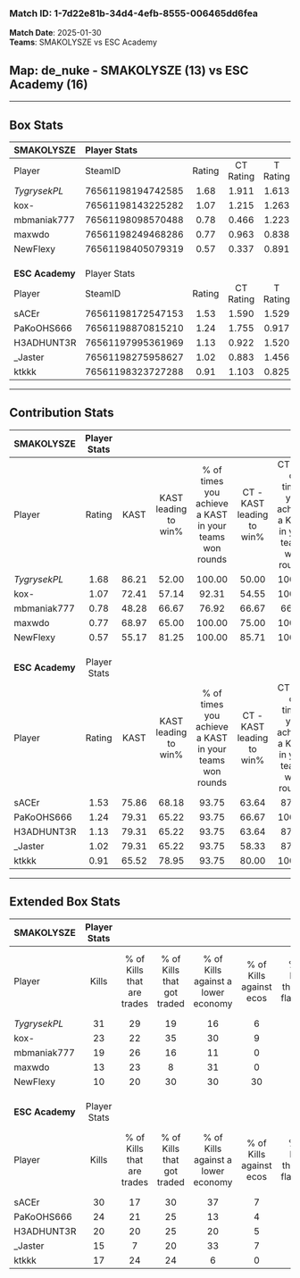 ### Match ID: 1-7d22e81b-34d4-4efb-8555-006465dd6fea  
**Match Date**: 2025-01-30  
**Teams**: SMAKOLYSZE vs ESC Academy  

## **Map**: de_nuke - SMAKOLYSZE (13) vs ESC Academy (16)  
---  

## Box Stats  

| **SMAKOLYSZE**  | Player Stats      |        |           |          |       |       |       |         |        |      |     |
| :- | :- | :-: | :-: | :-: | :-: | :-: | :-: | :-: | :-: | :-: | :-: |
| Player          | SteamID           | Rating | CT Rating | T Rating | KAST  |  ADR  | Kills | Assists | Deaths | K/D  | HS% |
| _TygrysekPL_    | 76561198194742585 |  1.68  |   1.911   |  1.613   | 86.21 | 117.2 |  31   |    7    |   18   | 1.72 | 61  |
| kox-            | 76561198143225282 |  1.07  |   1.215   |  1.263   | 72.41 | 75.2  |  23   |    5    |   25   | 0.92 | 65  |
| mbmaniak777     | 76561198098570488 |  0.78  |   0.466   |  1.223   | 48.28 | 58.6  |  19   |    4    |   22   | 0.86 | 36  |
| maxwdo          | 76561198249468286 |  0.77  |   0.963   |  0.838   | 68.97 | 57.9  |  13   |    5    |   21   | 0.62 | 46  |
| NewFlexy        | 76561198405079319 |  0.57  |   0.337   |  0.891   | 55.17 | 52.5  |  10   |    7    |   21   | 0.48 | 80  |
|                 |                   |        |           |          |       |       |       |         |        |      |     |
|                 |                   |        |           |          |       |       |       |         |        |      |     |
|                 |                   |        |           |          |       |       |       |         |        |      |     |
| **ESC Academy** | Player Stats      |        |           |          |       |       |       |         |        |      |     |
| Player          | SteamID           | Rating | CT Rating | T Rating | KAST  |  ADR  | Kills | Assists | Deaths | K/D  | HS% |
| sACEr           | 76561198172547153 |  1.53  |   1.590   |  1.529   | 75.86 | 113.0 |  30   |    9    |   20   | 1.50 | 53  |
| PaKoOHS666      | 76561198870815210 |  1.24  |   1.755   |  0.917   | 79.31 | 80.3  |  24   |    9    |   22   | 1.09 | 45  |
| H3ADHUNT3R      | 76561197995361969 |  1.13  |   0.922   |  1.520   | 79.31 | 70.7  |  20   |    6    |   19   | 1.05 | 60  |
| _Jaster         | 76561198275958627 |  1.02  |   0.883   |  1.456   | 79.31 | 69.3  |  15   |    7    |   17   | 0.88 | 26  |
| ktkkk           | 76561198323727288 |  0.91  |   1.103   |  0.825   | 65.52 | 59.0  |  17   |    8    |   19   | 0.89 | 41  |
---  

## Contribution Stats  

| **SMAKOLYSZE**  | Player Stats |       |                      |                                                        |                           |                                                             |                          |                                                            |
| :- | :-: | :-: | :-: | :-: | :-: | :-: | :-: | :-: |
| Player          |    Rating    | KAST  | KAST leading to win% | % of times you achieve a KAST in your teams won rounds | CT - KAST leading to win% | CT - % of times you achieve a KAST in your teams won rounds | T - KAST leading to win% | T - % of times you achieve a KAST in your teams won rounds |
| _TygrysekPL_    |     1.68     | 86.21 |        52.00         |                         100.00                         |           50.00           |                           100.00                            |          53.85           |                           100.00                           |
| kox-            |     1.07     | 72.41 |        57.14         |                         92.31                          |           54.55           |                           100.00                            |          60.00           |                           85.71                            |
| mbmaniak777     |     0.78     | 48.28 |        66.67         |                         76.92                          |           66.67           |                            66.67                            |          66.67           |                           85.71                            |
| maxwdo          |     0.77     | 68.97 |        65.00         |                         100.00                         |           75.00           |                           100.00                            |          58.33           |                           100.00                           |
| NewFlexy        |     0.57     | 55.17 |        81.25         |                         100.00                         |           85.71           |                           100.00                            |          77.78           |                           100.00                           |
|                 |              |       |                      |                                                        |                           |                                                             |                          |                                                            |
|                 |              |       |                      |                                                        |                           |                                                             |                          |                                                            |
|                 |              |       |                      |                                                        |                           |                                                             |                          |                                                            |
| **ESC Academy** | Player Stats |       |                      |                                                        |                           |                                                             |                          |                                                            |
| Player          |    Rating    | KAST  | KAST leading to win% | % of times you achieve a KAST in your teams won rounds | CT - KAST leading to win% | CT - % of times you achieve a KAST in your teams won rounds | T - KAST leading to win% | T - % of times you achieve a KAST in your teams won rounds |
| sACEr           |     1.53     | 75.86 |        68.18         |                         93.75                          |           63.64           |                            87.50                            |          72.73           |                           100.00                           |
| PaKoOHS666      |     1.24     | 79.31 |        65.22         |                         93.75                          |           66.67           |                           100.00                            |          63.64           |                           87.50                            |
| H3ADHUNT3R      |     1.13     | 79.31 |        65.22         |                         93.75                          |           63.64           |                            87.50                            |          66.67           |                           100.00                           |
| _Jaster         |     1.02     | 79.31 |        65.22         |                         93.75                          |           58.33           |                            87.50                            |          72.73           |                           100.00                           |
| ktkkk           |     0.91     | 65.52 |        78.95         |                         93.75                          |           80.00           |                           100.00                            |          77.78           |                           87.50                            |
---  

## Extended Box Stats  

| **SMAKOLYSZE**  | Player Stats |                            |                            |                                    |                         |                              |                                 |        |                             |                                     |                          |                               |                            |
| :- | :-: | :-: | :-: | :-: | :-: | :-: | :-: | :-: | :-: | :-: | :-: | :-: | :-: |
| Player          |    Kills     | % of Kills that are trades | % of Kills that got traded | % of Kills against a lower economy | % of Kills against ecos | % of Kills that are flawless | % of Kills that are close duels | Deaths | % of Deaths that get traded | % of Deaths against a lower economy | % of Deaths against ecos | % of Deaths that are flawless | % of Deaths that are close |
| _TygrysekPL_    |      31      |             29             |             19             |                 16                 |            6            |              71              |                0                |   18   |             28              |                 17                  |            11            |              67               |             6              |
| kox-            |      23      |             22             |             35             |                 30                 |            9            |              61              |                9                |   25   |             36              |                 16                  |            8             |              68               |             4              |
| mbmaniak777     |      19      |             26             |             16             |                 11                 |            0            |              68              |                0                |   22   |             14              |                 14                  |            5             |              95               |             5              |
| maxwdo          |      13      |             23             |             8              |                 31                 |            0            |              46              |               15                |   21   |             33              |                 10                  |            5             |              86               |             0              |
| NewFlexy        |      10      |             20             |             30             |                 30                 |           30            |              60              |               10                |   21   |             14              |                 14                  |            5             |              67               |             10             |
|                 |              |                            |                            |                                    |                         |                              |                                 |        |                             |                                     |                          |                               |                            |
|                 |              |                            |                            |                                    |                         |                              |                                 |        |                             |                                     |                          |                               |                            |
|                 |              |                            |                            |                                    |                         |                              |                                 |        |                             |                                     |                          |                               |                            |
| **ESC Academy** | Player Stats |                            |                            |                                    |                         |                              |                                 |        |                             |                                     |                          |                               |                            |
| Player          |    Kills     | % of Kills that are trades | % of Kills that got traded | % of Kills against a lower economy | % of Kills against ecos | % of Kills that are flawless | % of Kills that are close duels | Deaths | % of Deaths that get traded | % of Deaths against a lower economy | % of Deaths against ecos | % of Deaths that are flawless | % of Deaths that are close |
| sACEr           |      30      |             17             |             30             |                 37                 |            7            |              77              |                7                |   20   |             10              |                 10                  |            0             |              60               |             5              |
| PaKoOHS666      |      24      |             21             |             25             |                 13                 |            4            |              71              |                0                |   22   |             27              |                 18                  |            0             |              55               |             5              |
| H3ADHUNT3R      |      20      |             20             |             25             |                 20                 |            5            |              80              |                5                |   19   |             26              |                 11                  |            0             |              68               |             0              |
| _Jaster         |      15      |             7              |             20             |                 33                 |            7            |              87              |                7                |   17   |             24              |                 18                  |            0             |              71               |             18             |
| ktkkk           |      17      |             24             |             24             |                 6                  |            0            |              76              |                6                |   19   |             21              |                 21                  |            5             |              84               |             0              |
